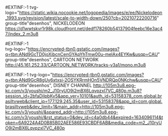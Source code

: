 #EXTINF:-1 tvg-logo="https://static.wikia.nocookie.net/logopedia/images/e/ee/Nickelodeon_1993.svg/revision/latest/scale-to-width-down/250?cb=20210722200716"
group-title"desenhos",
NICKELODEON
https://d1wwtskvr1r98k.cloudfront.net/dedf178260b54137904feebc16e3ac47/index_2.m3u8

#EXTINF:-1  
tvg-logo="https://encrypted-tbn0.gstatic.com/images?q=tbn:ANd9GcTD0joXibcnCenGYApYhTmw00u-melAx4EYKw&usqp=CAU"
group-title"desenhos",
CARTOON NETWORK
http://45.161.252.33/CARTOON_NETWORK/tracks-v3a1/mono.m3u8

#EXTINF:-1
tvg-logo="https://encrypted-tbn0.gstatic.com/images?q=tbn:ANd9GcR8gUy6xtxsi-2OSYKRrmHOn5VNDRQp0NKchw&usqp=CAU"
group-title"desenhos",
DISNEY CHANNEL
http://105m3u8.epg-kc.com/v3/youshi/m2_J10ryUO9i2mBX6LqvpzxI7VC_480p.m3u8?session_id=2bfaDilpbKv5&app_ver=10101&auth_id=53158378_com.global.brasiltvweb&client_ip=177.129.245.35&user_id=53158378&app_id=com.global.brasiltvweb&dev_limit=1&main_addr=http://105m3u8.epg-kc.com/v3/youshi/&spared_addr=http://105m3u8.epg-kc.com/v3/youshi/&rst_status=0&dev_id=c4a0db44&expired=1634096114&token=6A9224A4D0B85B02AEE586E93CBDF6AB&media_code=m2_J10ryUO9i2mBX6LqvpzxI7VC_480p
